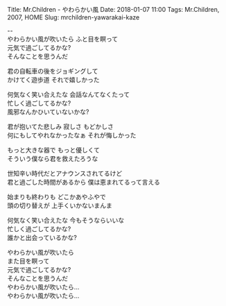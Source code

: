Title: Mr.Children - やわらかい風
Date: 2018-01-07 11:00
Tags: Mr.Children, 2007, HOME
Slug: mrchildren-yawarakai-kaze


--  
やわらかい風が吹いたら ふと目を瞑って  
元気で過ごしてるかな?  
そんなことを思うんだ  
  
君の自転車の後をジョギングして  
かけてく遊歩道 それで嬉しかった  
  
何気なく笑い合えたな 会話なんてなくたって  
忙しく過ごしてるかな?  
風邪なんかひいていないかな?  
  
君が抱いてた悲しみ 寂しさ もどかしさ  
何にもしてやれなかったなぁ それが悔しかった  
  
もっと大きな器で もっと優しくて  
そういう僕なら君を救えたろうな  
  
世知辛い時代だとアナウンスされてるけど  
君と過ごした時間があるから 僕は恵まれてるって言える  
  
始まりも終わりも どこかあやふやで  
頭の切り替えが 上手くいかないまんま  
  
何気なく笑い合えたな 今もそうならいいな  
忙しく過ごしてるかな?  
誰かと出会っているかな?  
  
やわらかい風が吹いたら  
また目を瞑って  
元気で過ごしてるかな?  
そんなことを思うんだ  
やわらかい風が吹いたら…  
やわらかい風が吹いたら…
